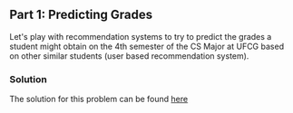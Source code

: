 ## Part 1: Predicting Grades
Let's play with recommendation systems to try to predict the grades a student might
obtain on the 4th semester of the CS Major at UFCG based on other similar students (user based recommendation system).

### Solution
The solution for this problem can be found [here][part 1]

[part 1]: http://rpubs.com/caynan/AD2-hw4-1
